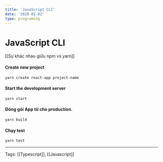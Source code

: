 ```yaml
---
title: 'JavaScript CLI'
date: '2020-01-02'
type: programing 
---
```


# JavaScript CLI

[[Sự khác nhau giữu npm vs yarn]]
 

#### Create new project
`yarn create react-app project-name` 

#### Start the development server
`yarn start`

#### Đóng gói App từ cho production.
`yarn build`

#### Chạy test
`yarn test`

---
Tags: [[Typescript]], [[Javascript]]
